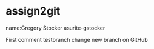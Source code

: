 # assign2git
name:Gregory Stocker
asurite-gstocker

First comment
testbranch change
new branch on GitHub

